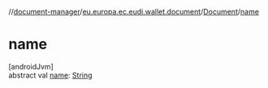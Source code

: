 //[document-manager](../../../index.md)/[eu.europa.ec.eudi.wallet.document](../index.md)/[Document](index.md)/[name](name.md)

# name

[androidJvm]\
abstract val [name](name.md): [String](https://kotlinlang.org/api/latest/jvm/stdlib/kotlin/-string/index.html)
